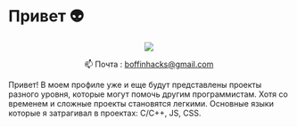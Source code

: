 # Привет :alien:
<p align='center'>
   <a href="https://t.me/BoffinHack">
       <img src="https://img.shields.io/badge/Telegram-2CA5E0?style=for-the-badge&logo=telegram&logoColor=white"/>
   </a>
<p align='center'>
   📫 Почта : <a href='boffinhacks@gmail.com'>boffinhacks@gmail.com</a>
</p>

Привет! В моем профиле уже и еще будут представлены проекты разного уровня, которые могут помочь другим программистам. Хотя со временем и сложные проекты становятся легкими. 
Основные языки которые я затрагивал в проектах: С/C++, JS, CSS.

